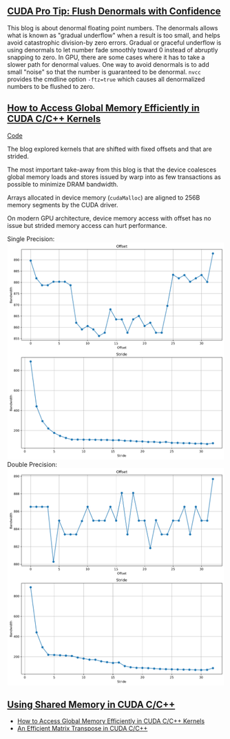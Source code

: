 ## [CUDA Pro Tip: Flush Denormals with Confidence](https://developer.nvidia.com/blog/cuda-pro-tip-flush-denormals-confidence/)

This blog is about denormal floating point numbers.
The denormals allows what is known as "gradual underflow" when a result is too small, and helps avoid catastrophic division-by zero errors.
Gradual or graceful underflow is using denormals to let number fade smoothly toward 0 instead of abruptly snapping to zero.
In GPU, there are some cases where it has to take a slower path for denormal values.
One way to avoid denormals is to add small "noise" so that the number is guaranteed to be denormal.
`nvcc` provides the cmdline option `-ftz=true` which causes all denormalized numbers to be flushed to zero.

## [How to Access Global Memory Efficiently in CUDA C/C++ Kernels](https://developer.nvidia.com/blog/how-access-global-memory-efficiently-cuda-c-kernels/)

[Code](src/gmem_access.cu)

The blog explored kernels that are shifted with fixed offsets and that are strided.

The most important take-away from this blog is that the device coalesces global memory loads and stores issued by warp into as few transactions as possible to minimize DRAM bandwidth.

Arrays allocated in device memory (`cudaMalloc`) are aligned to 256B memory segments by the CUDA driver.

On modern GPU architecture, device memory access with offset has no issue but strided memory access can hurt performance.

Single Precision: ![Single Precision](misc/bandwidth_single.png)
Double Precision: ![Double Precision](misc/bandwidth_double.png)

## [Using Shared Memory in CUDA C/C++](https://developer.nvidia.com/blog/using-shared-memory-cuda-cc/)

- [How to Access Global Memory Efficiently in CUDA C/C++ Kernels](src/gmem_access.cu)
- [An Efficient Matrix Transpose in CUDA C/C++](src/matrix_transpose.cu)
